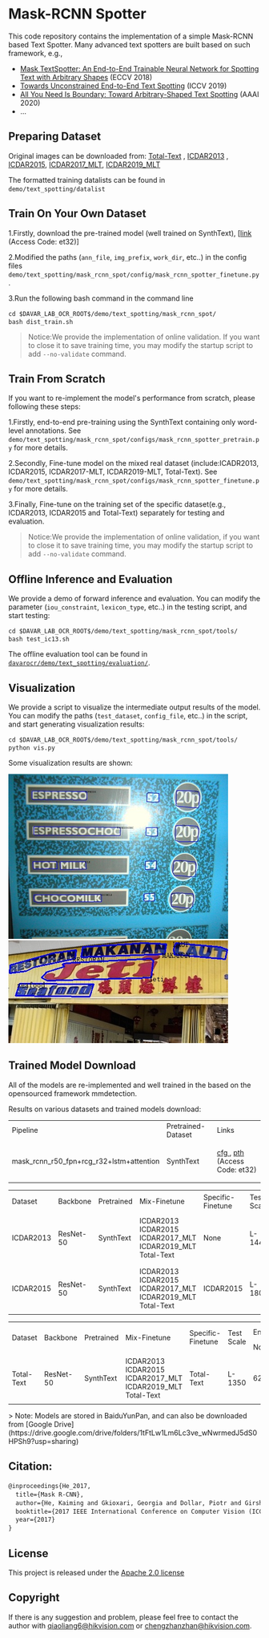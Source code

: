# Mask-RCNN Spotter
This code repository contains the implementation of a simple Mask-RCNN based Text Spotter. Many advanced text spotters are built based on such framework, e.g., 
- [Mask TextSpotter: An End-to-End Trainable Neural Network for Spotting Text with Arbitrary Shapes](https://arxiv.org/pdf/1908.08207.pdf) (ECCV 2018)
- [Towards Unconstrained End-to-End Text Spotting](https://arxiv.org/pdf/1908.09231.pdf) (ICCV 2019)
- [All You Need Is Boundary: Toward Arbitrary-Shaped Text Spotting](https://arxiv.org/pdf/1911.09550.pdf) (AAAI 2020)
- ...

## Preparing Dataset
Original images can be downloaded from: [Total-Text](https://github.com/cs-chan/Total-Text-Dataset "Total-Text") , [ICDAR2013](https://rrc.cvc.uab.es/?ch=2) , [ICDAR2015](https://rrc.cvc.uab.es/?ch=4), [ICDAR2017_MLT](https://rrc.cvc.uab.es/?ch=8), [ICDAR2019_MLT](https://rrc.cvc.uab.es/?ch=15)

The formatted training datalists can be found in `demo/text_spotting/datalist`

## Train On Your Own Dataset
1.Firstly, download the pre-trained model (well trained on SynthText), [[link](https://pan.baidu.com/s/1PdCalgmaIqRw28WuaDxDNg) (Access Code: et32)]

2.Modified the paths (`ann_file`, `img_prefix`, `work_dir`, etc..) in the config files `demo/text_spotting/mask_rcnn_spot/config/mask_rcnn_spotter_finetune.py`.

3.Run the following bash command in the command line
```shell
cd $DAVAR_LAB_OCR_ROOT$/demo/text_spotting/mask_rcnn_spot/
bash dist_train.sh
```
>Notice:We provide the implementation of online validation. If you want to close it to save training time, you may modify the startup script to add `--no-validate` command.

## Train From Scratch
If you want to re-implement the model's performance from scratch, please following these steps:

1.Firstly, end-to-end pre-training using the SynthText containing only word-level annotations. See `demo/text_spotting/mask_rcnn_spot/configs/mask_rcnn_spotter_pretrain.py` for more details.

2.Secondly, Fine-tune model on the mixed real dataset (include:ICADR2013, ICDAR2015, ICDAR2017-MLT, ICDAR2019-MLT, Total-Text). See `demo/text_spotting/mask_rcnn_spot/configs/mask_rcnn_spotter_finetune.py` for more details.

3.Finally, Fine-tune on the training set of the specific dataset(e.g., ICDAR2013, ICDAR2015 and Total-Text) separately for testing and evaluation.

>Notice:We provide the implementation of online validation, if you want to close it to save training time, you may modify the startup script to add `--no-validate` command.

## Offline Inference and Evaluation
We provide a demo of forward inference and evaluation. You can modify the parameter (`iou_constraint`, `lexicon_type`, etc..) in the testing script, and start testing:
```shell
cd $DAVAR_LAB_OCR_ROOT$/demo/text_spotting/mask_rcnn_spot/tools/
bash test_ic13.sh
```

The offline evaluation tool can be found in [`davarocr/demo/text_spotting/evaluation/`](../evalution/).

## Visualization
We provide a script to visualize the intermediate output results of the model. You can modify the paths (`test_dataset`, `config_file`, etc..) in the script, and start generating visualization results:
```shell
cd $DAVAR_LAB_OCR_ROOT$/demo/text_spotting/mask_rcnn_spot/tools/
python vis.py
```

Some visualization results are shown:

![./vis/img_225_text.jpg](./vis/img_225_text.jpg)
![./vis/img92_text.jpg](./vis/img92_text.jpg)

## Trained Model Download
All of the models are re-implemented and well trained in the based on the opensourced framework mmdetection.

Results on various datasets and trained models download:
<table>
	<tr>
		<td>Pipeline</td>
		<td>Pretrained-Dataset</td>
		<td>Links</td>
	</tr>
	<tr>
		<td>mask_rcnn_r50_fpn+rcg_r32+lstm+attention</td>
		<td>SynthText</td>
		<td><p><a href="./configs/mask_rcnn_spotter_pretrain.py">cfg </a>, <a href="https://pan.baidu.com/s/1PdCalgmaIqRw28WuaDxDNg">pth </a> (Access Code: et32)</p></td>
	</tr>
</table>

<table>
	<tr>
		<td rowspan="2">Dataset</td>
		<td rowspan="2">Backbone</td>
		<td rowspan="2">Pretrained</td>
		<td rowspan="2">Mix-Finetune</td>
		<td rowspan="2">Specific-Finetune</td>
		<td rowspan="2">Test Scale</td>
		<td colspan="3">End-to-End</td>
		<td colspan="3">Word Spotting</td>
		<td rowspan="2">Links</td>
	</tr>
	<tr>
		<td>General</td>
		<td>Weak</td>
		<td>Strong</td>
		<td>General</td>
		<td>Weak</td>
		<td>Strong</td>
	</tr>
	<tr>
		<td>ICDAR2013</td>
		<td>ResNet-50</td>
		<td>SynthText</td>
		<td>ICDAR2013<br>ICDAR2015<br>ICDAR2017_MLT<br>ICDAR2019_MLT<br>Total-Text</td>
		<td>None</td>
		<td>L-1440</td>
		<td>82.69</td>
		<td>86.06</td>
		<td>86.59</td>
		<td>86.13</td>
		<td>90.44</td>
		<td>91.11</td>
		<td><p><a href="./configs/mask_rcnn_spotter_finetune.py">cfg </a>, <a href="https://pan.baidu.com/s/1V6MEviBJCCkxlWe2JKFjNw">pth </a> (Access Code: 5j3c)</p></td>
	</tr>
	<tr>
		<td>ICDAR2015</td>
		<td>ResNet-50</td>
		<td>SynthText</td>
		<td>ICDAR2013<br>ICDAR2015<br>ICDAR2017_MLT<br>ICDAR2019_MLT<br>Total-Text</td>
		<td>ICDAR2015</td>
		<td>L-1800</td>
		<td>67.82</td>
		<td>72.17</td>
		<td>75.68</td>
		<td>70.14</td>
		<td>75.05</td>
		<td>79.13</td>
		<td><p><a href="./configs/mask_rcnn_spotter_finetune.py">cfg </a>, <a href="https://pan.baidu.com/s/1ei1mGacjBG6yxp1W_fC6jA">pth </a> (Access Code: ne5l)</p></td>
	</tr>
</table>

<table>
	<tr>
		<td rowspan="2">Dataset</td>
		<td rowspan="2">Backbone</td>
		<td rowspan="2">Pretrained</td>
		<td rowspan="2">Mix-Finetune</td>
		<td rowspan="2">Specific-Finetune</td>
		<td rowspan="2">Test Scale</td>
		<td colspan="2">End-to-End</td>
		<td colspan="2">Word Spotting</td>
		<td rowspan="2">Links</td>
	</tr>
	<tr>
		<td>None</td>
		<td>Full</td>
		<td>None</td>
		<td>Full</td>
	</tr>
	<tr>
		<td>Total-Text</td>
		<td>ResNet-50</td>
		<td>SynthText</td>
		<td>ICDAR2013<br>ICDAR2015<br>ICDAR2017_MLT<br>ICDAR2019_MLT<br>Total-Text</td>
		<td>Total-Text</td>
		<td>L-1350</td>
		<td>62.77</td>
		<td>71.48</td>
		<td>65.25</td>
		<td>75.82</td>
		<td><p><a href="./configs/mask_rcnn_spotter_finetune.py">cfg </a>, <a href="https://pan.baidu.com/s/1TVmG8hh9r9mWfdaNynkqSg">pth </a> (Access Code: 7npy)</p></td>
	</tr>
</table>
> Note: Models are stored in BaiduYunPan, and can also be downloaded from [Google Drive](https://drive.google.com/drive/folders/1tFtLw1Lm6Lc3ve_wNwrmedJ5dS0HPSh9?usp=sharing)


## Citation:

``` markdown
@inproceedings{He_2017,
  title={Mask R-CNN},
  author={He, Kaiming and Gkioxari, Georgia and Dollar, Piotr and Girshick, Ross},
  booktitle={2017 IEEE International Conference on Computer Vision (ICCV)},
  year={2017}
}
```

## License
This project is released under the [Apache 2.0 license](../../../davar_ocr/LICENSE)

## Copyright
If there is any suggestion and problem, please feel free to contact the author with qiaoliang6@hikvision.com or chengzhanzhan@hikvision.com.